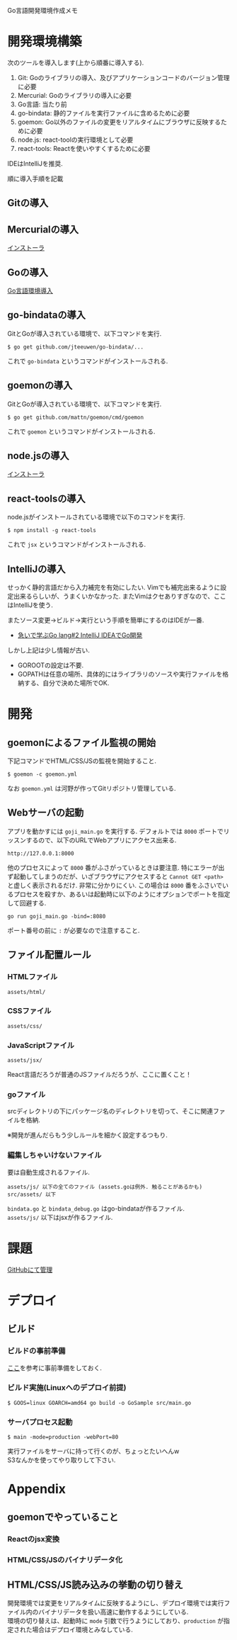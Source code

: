 Go言語開発環境作成メモ

# 開発環境構築

次のツールを導入します(上から順番に導入する).

1. Git: Goのライブラリの導入、及びアプリケーションコードのバージョン管理に必要
1. Mercurial: Goのライブラリの導入に必要
1. Go言語: 当たり前
1. go-bindata: 静的ファイルを実行ファイルに含めるために必要
1. goemon: Go以外のファイルの変更をリアルタイムにブラウザに反映するために必要
1. node.js: react-toolの実行環境として必要
1. react-tools: Reactを使いやすくするために必要

IDEはIntelliJを推奨.


順に導入手順を記載

## Gitの導入

## Mercurialの導入
[インストーラ](http://mercurial.selenic.com)


## Goの導入
[Go言語環境導入](http://golang.jp/install)

## go-bindataの導入

GitとGoが導入されている環境で、以下コマンドを実行.  

```
$ go get github.com/jteeuwen/go-bindata/...  
```

これで ``` go-bindata ``` というコマンドがインストールされる.

## goemonの導入

GitとGoが導入されている環境で、以下コマンドを実行.  

```
$ go get github.com/mattn/goemon/cmd/goemon  
```

これで ``` goemon ``` というコマンドがインストールされる.  


## node.jsの導入

[インストーラ](http://nodejs.jp/nodejs.org_ja/)


## react-toolsの導入

node.jsがインストールされている環境で以下のコマンドを実行.  

```
$ npm install -g react-tools
```

これで ``` jsx ``` というコマンドがインストールされる.  


## IntelliJの導入
せっかく静的言語だから入力補完を有効にしたい.
Vimでも補完出来るように設定出来るらしいが、うまくいかなかった.
またVimはクセありすぎなので、ここはIntelliJを使う.

またソース変更→ビルド→実行という手順を簡単にするのはIDEが一番.

* [急いで学ぶGo lang#2 IntelliJ IDEAでGo開発](http://dev.classmethod.jp/server-side/language/golang-2/)


しかし上記は少し情報が古い.  

* GOROOTの設定は不要.
* GOPATHは任意の場所、具体的にはライブラリのソースや実行ファイルを格納する、自分で決めた場所でOK.

# 開発

## goemonによるファイル監視の開始

下記コマンドでHTML/CSS/JSの監視を開始すること.  

```
$ goemon -c goemon.yml
```

なお ``` goemon.yml ``` は河野が作ってGitリポジトリ管理している.  

## Webサーバの起動
アプリを動かすには ``` goji_main.go ``` を実行する.
デフォルトでは ``` 8000 ``` ポートでリッスンするので、以下のURLでWebアプリにアクセス出来る.

```
http://127.0.0.1:8000
```

他のプロセスによって ``` 8000 ``` 番がふさがっているときは要注意.
特にエラーが出ず起動してしまうのだが、いざブラウザにアクセスすると ``` Cannot GET <path> ``` と虚しく表示されるだけ.
非常に分かりにくい.
この場合は ``` 8000 ``` 番をふさいでいるプロセスを殺すか、あるいは起動時に以下のようにオプションでポートを指定して回避する.

```
go run goji_main.go -bind=:8080
```

ポート番号の前に ``` : ``` が必要なので注意すること.

## ファイル配置ルール

### HTMLファイル

```
assets/html/
```

### CSSファイル

```
assets/css/
```

### JavaScriptファイル

```
assets/jsx/
```

React言語だろうが普通のJSファイルだろうが、ここに置くこと！  

### goファイル

srcディレクトリの下にパッケージ名のディレクトリを切って、そこに関連ファイルを格納.

※開発が進んだらもう少しルールを細かく設定するつもり.  

### 編集しちゃいけないファイル
要は自動生成されるファイル.  


```
assets/js/ 以下の全てのファイル (assets.goは例外. 触ることがあるかも)
src/assets/ 以下
```

``` bindata.go ``` と ``` bindata_debug.go ``` はgo-bindataが作るファイル.  
``` assets/js/ ``` 以下はjsxが作るファイル.  


# 課題

[GitHubにて管理](https://github.com/jabaraster/GoSample/issues)

# デプロイ


## ビルド

### ビルドの事前準備

[ここ](http://qiita.com/Jxck_/items/02185f51162e92759ebe#2-2)を参考に事前準備をしておく.


### ビルド実施(Linuxへのデプロイ前提)


```
$ GOOS=linux GOARCH=amd64 go build -o GoSample src/main.go
```

### サーバプロセス起動

```
$ main -mode=production -webPort=80
```

実行ファイルをサーバに持って行くのが、ちょっとたいへんw  
S3なんかを使ってやり取りして下さい.  


# Appendix


## goemonでやっていること
### Reactのjsx変換
### HTML/CSS/JSのバイナリデータ化

## HTML/CSS/JS読み込みの挙動の切り替え

開発環境では変更をリアルタイムに反映するようにし、デプロイ環境では実行ファイル内のバイナリデータを扱い高速に動作するようにしている.  
環境の切り替えは、起動時に ``` mode ``` 引数で行うようにしており、``` production ``` が指定された場合はデプロイ環境とみなしている.  


